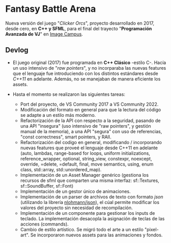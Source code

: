 <base target="_blank">

# Fantasy Battle Arena
Nueva versión del juego "_Clicker Orcs_", proyecto desarrollado en 2017, desde cero, en **C++ y SFML**, para el final del trayecto "**Programación Avanzada de VJ**" en [Image Campus](https://imagecampus.edu.ar/).

## Devlog
- El juego original (2017) fue programada en **C++ Clásico** -estilo C-. Hacía un uso intensivo de "_raw pointers_", y no incorparaba las nuevas features que el lenguaje fue introduciendo con los distintos estándares desde _C++11_ en adelante. Además, no se manejaban de manera eficiente los assets.

- Hasta el momento se realizaron las siguientes tareas:
  - Port del proyecto, de VS Community 2017 a VS Community 2022.
  - Modificación del formato en general para que la lectura del código se adapte a un estilo más moderno.
  - Refactorización de la API con respecto a la seguridad, pasando de una API "insegura" (uso intensivo de "raw pointers", y gestión manual de la memoria), a una API "segura" con uso de referencias, "const correctness", smart pointers, y RAII.
  - Refactorización del codigo en general, modificando / incorporando nuevas features que proveé el lenguaje desde C++11 en adelante (auto, lambdas, range-based for loops, uniform initializations, reference_wrapper, optional, string_view, constexpr, noexcept, override, =delete, =default, final, move semantics, using, enum class, std::array, std::unordered_map).
  - Implementación de un Asset Manager genérico (gestiona los recursos de sfml que comparten una misma interfaz: sf::Textures, sf::SoundBuffer, sf::Font)
  - Implementación de un gestor único de animaciones.
  - Implementación de un parser de archivos de texto con formato _json_ (utilizando la librería [nlohmann/json](https://github.com/nlohmann/json)), el cúal permite modificar los valores del proyecto sin necesidad de recompilación.
  - Implementación de un componente para gestionar los inputs de teclado. La implementación desacopla la asignación de teclas de las acciones (commands).
  - Cambio de estilo artístico. Se migró todo el arte a un estilo "pixel-art". Se incorporaron nuevos assets para las animaciones y fondos.
 

